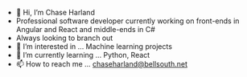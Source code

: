 - 👋 Hi, I’m Chase Harland
- Professional software developer currently working on front-ends in Angular and React and middle-ends in C#
- Always looking to branch out
- 👀 I’m interested in ... Machine learning projects
- 🌱 I’m currently learning ... Python, React
- 📫 How to reach me ... chaseharland@bellsouth.net
